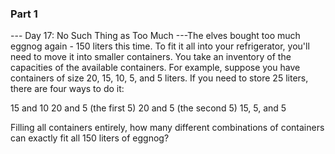 ### Part 1

--- Day 17: No Such Thing as Too Much ---The elves bought too much eggnog again - 150 liters this time.  To fit it all into your refrigerator, you'll need to move it into smaller containers.  You take an inventory of the capacities of the available containers.
For example, suppose you have containers of size 20, 15, 10, 5, and 5 liters.  If you need to store 25 liters, there are four ways to do it:

15 and 10
20 and 5 (the first 5)
20 and 5 (the second 5)
15, 5, and 5

Filling all containers entirely, how many different combinations of containers can exactly fit all 150 liters of eggnog?
